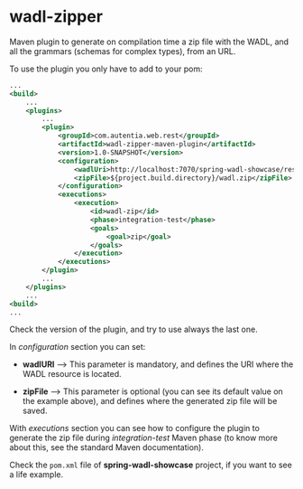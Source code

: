 wadl-zipper
===========

Maven plugin to generate on compilation time a zip file with the WADL, and all the grammars (schemas for complex types),
from an URL.

To use the plugin you only have to add to your pom:

```xml
...
<build>
    ...
    <plugins>
        ...
        <plugin>
            <groupId>com.autentia.web.rest</groupId>
            <artifactId>wadl-zipper-maven-plugin</artifactId>
            <version>1.0-SNAPSHOT</version>
            <configuration>
                <wadlUri>http://localhost:7070/spring-wadl-showcase/rest/wadl</wadlUri>
                <zipFile>${project.build.directory}/wadl.zip</zipFile>
            </configuration>
            <executions>
                <execution>
                    <id>wadl-zip</id>
                    <phase>integration-test</phase>
                    <goals>
                        <goal>zip</goal>
                    </goals>
                </execution>
            </executions>
        </plugin>
        ...
    </plugins>
    ...
<build>
...
```

Check the version of the plugin, and try to use always the last one.

In _configuration_ section you can set:

 *  **wadlURI** --> This parameter is mandatory, and defines the URI where the WADL resource is located.

 *  **zipFile** --> This parameter is optional (you can see its default value on the example above), and defines
    where the generated zip file will be saved.

With _executions_ section you can see how to configure the plugin to generate the zip file during _integration-test_
Maven phase (to know more about this, see the standard Maven documentation).

Check the `pom.xml` file of **spring-wadl-showcase** project, if you want to see a life example.

